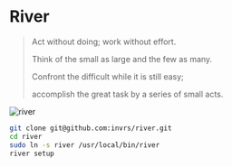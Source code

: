 # River

> Act without doing; work without effort.
>
> Think of the small as large and the few as many.
>
> Confront the difficult while it is still easy;
>
> accomplish the great task by a series of small acts.

![river](https://fsmedia.imgix.net/assets/river.gif)

```bash
git clone git@github.com:invrs/river.git
cd river
sudo ln -s river /usr/local/bin/river
river setup
```
